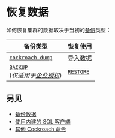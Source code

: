 # 恢复数据

如何恢复集群的数据取决于当初的[备份](back-up-data.md)类型：

备份类型 | 恢复使用
------------|-----------------
[`cockroach dump`](sql-dump.md) | [导入数据](import-data.md)
[`BACKUP`](backup.md)<br/>(*仅适用于[企业授权](https://www.cockroachlabs.com/pricing/)*) | [`RESTORE`](restore.md)

## 另见

- [备份数据](back-up-data.md)
- [使用内建的 SQL 客户端](use-the-built-in-sql-client.md)
- [其他 Cockroach 命令](cockroach-commands.md)
